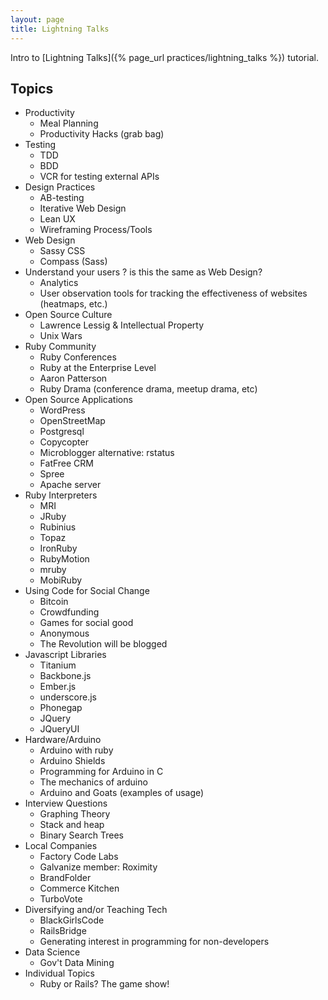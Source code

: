 ```yaml
---
layout: page
title: Lightning Talks
---
```


Intro to [Lightning Talks]({% page_url practices/lightning_talks %}) tutorial.

## Topics

* Productivity
  * Meal Planning
  * Productivity Hacks (grab bag)
* Testing
  * TDD
  * BDD
  * VCR for testing external APIs
* Design Practices
  * AB-testing
  * Iterative Web Design
  * Lean UX
  * Wireframing Process/Tools
* Web Design
  * Sassy CSS
  * Compass (Sass)
* Understand your users ? is this the same as Web Design?
  * Analytics
  * User observation tools for tracking the effectiveness of websites (heatmaps, etc.)
* Open Source Culture
  * Lawrence Lessig & Intellectual Property
  * Unix Wars
* Ruby Community
  * Ruby Conferences
  * Ruby at the Enterprise Level
  * Aaron Patterson
  * Ruby Drama (conference drama, meetup drama, etc)
* Open Source Applications
  * WordPress
  * OpenStreetMap
  * Postgresql
  * Copycopter
  * Microblogger alternative: rstatus
  * FatFree CRM
  * Spree
  * Apache server
* Ruby Interpreters
  * MRI
  * JRuby
  * Rubinius
  * Topaz
  * IronRuby
  * RubyMotion
  * mruby
  * MobiRuby
* Using Code for Social Change
  * Bitcoin
  * Crowdfunding
  * Games for social good
  * Anonymous
  * The Revolution will be blogged
* Javascript Libraries
  * Titanium
  * Backbone.js
  * Ember.js
  * underscore.js
  * Phonegap
  * JQuery
  * JQueryUI
* Hardware/Arduino
  * Arduino with ruby
  * Arduino Shields
  * Programming for Arduino in C
  * The mechanics of arduino
  * Arduino and Goats (examples of usage)
* Interview Questions
  * Graphing Theory
  * Stack and heap
  * Binary Search Trees
* Local Companies
  * Factory Code Labs
  * Galvanize member: Roximity
  * BrandFolder
  * Commerce Kitchen
  * TurboVote
* Diversifying and/or Teaching Tech
  * BlackGirlsCode
  * RailsBridge
  * Generating interest in programming for non-developers
* Data Science
  * Gov't Data Mining
* Individual Topics
  * Ruby or Rails? The game show!
